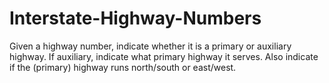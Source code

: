 # Interstate-Highway-Numbers

Given a highway number, indicate whether it is a primary or auxiliary highway. If auxiliary, indicate what primary highway it serves. Also 
indicate if the (primary) highway runs north/south or east/west.
